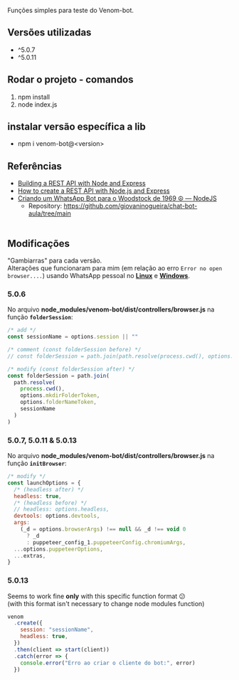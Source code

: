 Funções simples para teste do Venom-bot.

## Versões utilizadas

- ^5.0.7
- ^5.0.11

## Rodar o projeto - comandos

1. npm install
2. node index.js

## instalar versão específica a lib

- npm i venom-bot@\<version\>

## Referências

- [Building a REST API with Node and Express
  ](https://stackabuse.com/building-a-rest-api-with-node-and-express/)
- [How to create a REST API with Node.js and Express](https://blog.postman.com/how-to-create-a-rest-api-with-node-js-and-express/)
- [Criando um WhatsApp Bot para o Woodstock de 1969 ☮️ — NodeJS](https://giovanicassiano.medium.com/criando-um-whatsapp-bot-para-o-woodstock-de-1969-%EF%B8%8F-nodejs-64318d67f5cd)
  - Repository: https://github.com/giovaninogueira/chat-bot-aula/tree/main
    <br></br>

## Modificações

"Gambiarras" para cada versão.  
Alterações que funcionaram para mim (em relação ao erro `Error no open browser....`) usando WhatsApp pessoal no <u>**Linux**</u> e <u>**Windows**</u>.

### 5.0.6

No arquivo **node_modules/venom-bot/dist/controllers/browser.js** na função **`folderSession`**:

```javascript
/* add */
const sessionName = options.session || ""

/* comment (const folderSession before) */
// const folderSession = path.join(path.resolve(process.cwd(), options.mkdirFolderToken, options.folderNameToken, options.session));

/* modify (const folderSession after) */
const folderSession = path.join(
  path.resolve(
    process.cwd(),
    options.mkdirFolderToken,
    options.folderNameToken,
    sessionName
  )
)
```

### 5.0.7, 5.0.11 & 5.0.13

No arquivo **node_modules/venom-bot/dist/controllers/browser.js** na função **`initBrowser`**:

```javascript
/* modify */
const launchOptions = {
  /* (headless after) */
  headless: true,
  /* (headless before) */
  // headless: options.headless,
  devtools: options.devtools,
  args:
    (_d = options.browserArgs) !== null && _d !== void 0
      ? _d
      : puppeteer_config_1.puppeteerConfig.chromiumArgs,
  ...options.puppeteerOptions,
  ...extras,
}
```

### 5.0.13

Seems to work fine **only** with this specific function format 😕  
(with this format isn't necessary to change node modules function)

```javascript
venom
  .create({
    session: "sessionName",
    headless: true,
  })
  .then(client => start(client))
  .catch(error => {
    console.error("Erro ao criar o cliente do bot:", error)
  })
```
